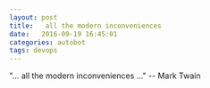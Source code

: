 ```yaml
---
layout: post
title:   all the modern inconveniences
date:   2016-09-19 16:45:01
categories: autobot
tags: devops
---
```


"... all the modern inconveniences ..."
		-- Mark Twain
